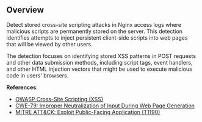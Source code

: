 ## Overview

Detect stored cross-site scripting attacks in Nginx access logs where malicious scripts are permanently stored on the server. This detection identifies attempts to inject persistent client-side scripts into web pages that will be viewed by other users.

The detection focuses on identifying stored XSS patterns in POST requests and other data submission methods, including script tags, event handlers, and other HTML injection vectors that might be used to execute malicious code in users' browsers.

**References**:
- [OWASP Cross-Site Scripting (XSS)](https://owasp.org/www-community/attacks/xss/)
- [CWE-79: Improper Neutralization of Input During Web Page Generation](https://cwe.mitre.org/data/definitions/79.html)
- [MITRE ATT&CK: Exploit Public-Facing Application (T1190)](https://attack.mitre.org/techniques/T1190/) 